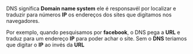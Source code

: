 DNS significa **Domain name system** ele é responsavél por localizar e traduzir para números **IP** os endereços dos sites que digitamos nos navegadores. 

Por exemplo, quando pesquisamos por **facebook**, o DNS pega a **URL** e traduz para um endereço **IP** para poder achar o site. Sem o **DNS** teriamos que digitar o **IP** ao invés da **URL** 